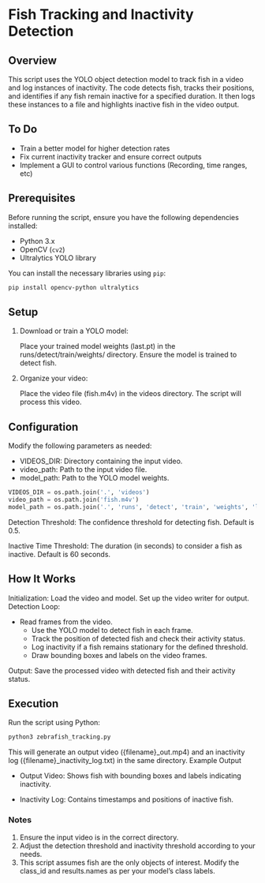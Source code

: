 # Fish Tracking and Inactivity Detection

## Overview

This script uses the YOLO object detection model to track fish in a video and log instances of inactivity. The code detects fish, tracks their positions, and identifies if any fish remain inactive for a specified duration. It then logs these instances to a file and highlights inactive fish in the video output.


## To Do
- Train a better model for higher detection rates
- Fix current inactivity tracker and ensure correct outputs
- Implement a GUI to control various functions (Recording, time ranges, etc)


## Prerequisites

Before running the script, ensure you have the following dependencies installed:

- Python 3.x
- OpenCV (`cv2`)
- Ultralytics YOLO library

You can install the necessary libraries using `pip`:

```bash
pip install opencv-python ultralytics
```
## Setup

  1. Download or train a YOLO model:

     Place your trained model weights (last.pt) in the runs/detect/train/weights/ directory. Ensure the model is trained to detect fish.
    
  3. Organize your video:

     Place the video file (fish.m4v) in the videos directory. The script will process this video.

## Configuration

Modify the following parameters as needed:

  - VIDEOS_DIR: Directory containing the input video.
  - video_path: Path to the input video file.
  - model_path: Path to the YOLO model weights.

```python
VIDEOS_DIR = os.path.join('.', 'videos')
video_path = os.path.join('fish.m4v')
model_path = os.path.join('.', 'runs', 'detect', 'train', 'weights', 'last.pt')
```
  Detection Threshold: The confidence threshold for detecting fish. Default is 0.5.
  
  Inactive Time Threshold: The duration (in seconds) to consider a fish as inactive. Default is 60 seconds.

## How It Works

  Initialization: Load the video and model. Set up the video writer for output.
  Detection Loop:
      
  - Read frames from the video.
    - Use the YOLO model to detect fish in each frame.
    - Track the position of detected fish and check their activity status.
    - Log inactivity if a fish remains stationary for the defined threshold.
    - Draw bounding boxes and labels on the video frames.
    
  Output: Save the processed video with detected fish and their activity status.

## Execution

Run the script using Python:

```bash
python3 zebrafish_tracking.py
```

This will generate an output video ({filename}_out.mp4) and an inactivity log ({filename}_inactivity_log.txt) in the same directory.
Example Output

  - Output Video: Shows fish with bounding boxes and labels indicating inactivity.
  
  - Inactivity Log: Contains timestamps and positions of inactive fish.

### Notes

  1. Ensure the input video is in the correct directory.
  2. Adjust the detection threshold and inactivity threshold according to your needs.
  3. This script assumes fish are the only objects of interest. Modify the class_id and results.names as per your model’s class labels.

